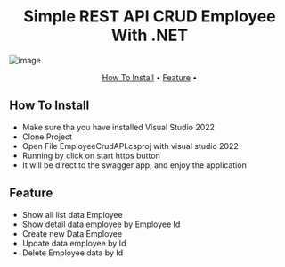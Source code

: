 
<h1 align="center">
  Simple REST API CRUD Employee With .NET
  <br>
</h1>

![image](https://github.com/user-attachments/assets/d3577c68-c38b-4e89-8a21-c722a28c4955)


<p align="center">
  <a href="#how-to-install">How To Install</a> •
  <a href="#feature">Feature</a> •
</p>

## How To Install

* Make sure tha you have installed Visual Studio 2022
* Clone Project
* Open File EmployeeCrudAPI.csproj with visual studio 2022
* Running by click on start https button
* It will be direct to the swagger app, and enjoy the application

## Feature

* Show all list data Employee
* Show detail data employee by Employee Id
* Create new Data Employee
* Update data employee by Id
* Delete Employee data by Id
